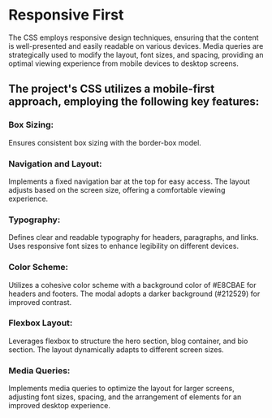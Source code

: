 # Responsive First

The CSS employs responsive design techniques, ensuring that the content is well-presented and easily readable on various devices. Media queries are strategically used to modify the layout, font sizes, and spacing, providing an optimal viewing experience from mobile devices to desktop screens.

## The project's CSS utilizes a mobile-first approach, employing the following key features:

### Box Sizing: 
Ensures consistent box sizing with the border-box model.

### Navigation and Layout: 
Implements a fixed navigation bar at the top for easy access. The layout adjusts based on the screen size, offering a comfortable viewing experience.

### Typography: 
Defines clear and readable typography for headers, paragraphs, and links. Uses responsive font sizes to enhance legibility on different devices.

### Color Scheme: 
Utilizes a cohesive color scheme with a background color of #E8CBAE for headers and footers. The modal adopts a darker background (#212529) for improved contrast.

### Flexbox Layout: 
Leverages flexbox to structure the hero section, blog container, and bio section. The layout dynamically adapts to different screen sizes.

### Media Queries: 
Implements media queries to optimize the layout for larger screens, adjusting font sizes, spacing, and the arrangement of elements for an improved desktop experience.